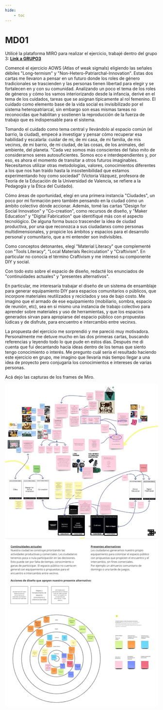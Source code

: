 ```yaml
---
hide:
    - toc
---
```


# MD01

Utilicé la plataforma MIRO para realizar el ejercicio, trabajé dentro del grupo 3:
**[Link a GRUPO3](https://miro.com/app/board/uXjVKQD2e9Y=/)**

Comencé el ejercicio AOWS (Atlas of weak sigmals) eligiendo las señales débiles "Long-termism" y "Non-Hetero-Patriarchal-Innovation". Estas dos cartas me llevaron a pensar en un futuro donde los roles de género tradicionales se trascienden y las personas tienen libertad para elegir y se fortalecen en y con su comunidad. Analizando un poco el tema de los roles de géneros y cómo los vamos interiorizando desde la infancia, derivé en el tema de los cuidados, tareas que se asignan típicamente al rol femenino. El cuidado como elemento base de la vida social es invisibilizado por el sistema heteropatriarcal, sin embargo son esas mismas tareas no reconocidas que habilitan y sostienen la reproducción de la fuerza de trabajo que es indispensable para el sistema. 

Tomando el cuidado como tema central y llevándolo al espacio común (el barrio, la ciudad), empecé a investigar y pensar cómo recuperar esa habilidad y escalarla: cuidar de mi, de mi casa, de mi familia, de mis vecinxs, de mi barrio, de mi ciudad, de las cosas, de los animales, del ambiente, del planeta. "Cada vez somos más conscientes del falso mito de considerarnos seres autosuficientes. Somos eco e interdependientes y, por eso, es ahora el momento de transitar a otros futuros imaginables. Necesitamos utilizar otras metodologías, valores, conocimientos diferentes a los que nos han traído hasta la insostenibilidad que estamos experimentando hoy como sociedad" (Victoria Vázquez, profesora de Teoría de la Educación de la Universidad de Valencia, se refiere a la Pedagogía y la Ética del Cuidado).

Cómo áreas de oportunidad, elegí en una primera instancia "Ciudades", un poco por mi formación pero también pensando en la ciudad cómo un ámbito colectivo dónde accionar. Además, tomé las cartas "Design for Social Innovation" y "Co-creation", como recursos de diseño, y "Maker Education" y "Digital Fabrication" que identifiqué más con el aspecto tecnológico.
De alguna forma busco trascender la idea de ciudad productiva, por una que reconozca a sus ciudadanxs como personas multidimensionales, y propicie los ámbitos y espacios para el desarrollo personal y comunitario, que a mi entender son indivisibles. 

Como conceptos detonantes, elegí "Material Literacy" que complementé con "Tools Literacy", "Local Materials Recirculation" y "Craftivism". En particular no conocía el término Craftivism y me interesó su componente DIY y social.

Con todo esto sobre el espacio de diseño, redacté los enunciados de "continuidades actuales" y "presentes alternativos".

En particular, me interesaría trabajar el diseño de un sistema de ensamblaje para generar equipamiento DIY para espacios comunitarios o públicos, que incorpore materiales reutilizados y reciclados y sea de bajo costo. Me imagino que el armado de ese equipamiento (mobiliario, sombra, espacio de reunión, etc), sea en si mismo una instancia de trabajo colectivo para aprender sobre materiales y uso de herramientas, y que los espacios generados sirvan para apropiarse del espacio público con propuestas lúdicas y de disfrute, para encuentro e intercambio entre vecinxs.

La propuesta del ejercicio me sorprendió y me pareció muy motivadora. 
Personalmente me detuve mucho en las dos primeras cartas, buscando referencias y leyendo todo lo que pude en estos días. Después me di cuenta que fui decantando hacia ideas dentro de los temas que siento tengo conocimiento o interés. 
Me pregunto cuál sería el resultado haciendo este ejercicio en grupo, me imagino que llevaría más tiempo llegar a una idea de proyecto pero conjugaría los conocimientos e intereses de varias personas.

Acá dejo las capturas de los frames de Miro.

![](../images/MD01board1.jpg)
![](../images/MD01board2.jpg)
![](../images/MD01board3.jpg)
